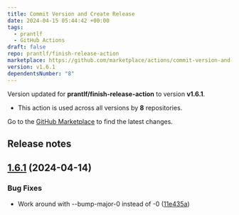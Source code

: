 ```yaml
---
title: Commit Version and Create Release
date: 2024-04-15 05:44:42 +00:00
tags:
  - prantlf
  - GitHub Actions
draft: false
repo: prantlf/finish-release-action
marketplace: https://github.com/marketplace/actions/commit-version-and-create-release
version: v1.6.1
dependentsNumber: "8"
---
```



Version updated for **prantlf/finish-release-action** to version **v1.6.1**.
- This action is used across all versions by **8** repositories.

Go to the [GitHub Marketplace](https://github.com/marketplace/actions/commit-version-and-create-release) to find the latest changes.

## Release notes

## [1.6.1](https://github.com/prantlf/finish-release-action/compare/v1.6.0...v1.6.1) (2024-04-14)

### Bug Fixes

* Work around with --bump-major-0 instead of -0 ([11e435a](https://github.com/prantlf/finish-release-action/commit/11e435a08aeac60aca92a180f3f580b582ca0d17))
